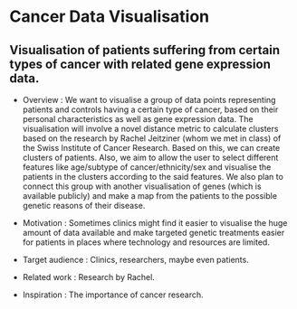 # Cancer Data Visualisation 

## Visualisation of patients suffering from certain types of cancer with related gene expression data.

* Overview : We want to visualise a group of data points representing patients and controls having a certain type of cancer, based on their personal characteristics as well as gene expression data. The visualisation will involve a novel distance metric to calculate clusters based on the research by Rachel Jeitziner (whom we met in class) of the Swiss Institute of Cancer Research. Based on this, we can create clusters of patients. Also, we aim to allow the user to select different features like age/subtype of cancer/ethnicity/sex and visualise the patients in the clusters according to the said features. We also plan to connect this group with another visualisation of genes (which is available publicly) and make a map from the patients to the possible genetic reasons of their disease.

* Motivation : Sometimes clinics might find it easier to visualise the huge amount of data available and make targeted genetic treatments easier for patients in places where technology and resources are limited. 

* Target audience : Clinics, researchers, maybe even patients. 

* Related work : Research by Rachel. 

* Inspiration : The importance of cancer research.
